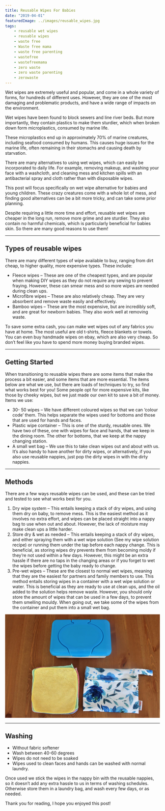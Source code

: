 ```yaml
---
title: Reusable Wipes For Babies
date: "2019-04-01"
featuredImage: ../images/reusable_wipes.jpg
tags:
    - reusable wet wipes
    - reusable wipes
    - waste free
    - Waste free mama
    - waste free parenting
    - wastefree
    - wastefreemama
    - zero waste
    - zero waste parenting
    - zerowaste
---
```


Wet wipes are extremely useful and popular, and come in a whole variety of forms, for hundreds of different uses. However, they are one of the most damaging and problematic products, and have a wide range of impacts on the environment.

Wet wipes have been found to block sewers and line river beds. But more importantly, they contain plastics to make them sturdier, which when broken down form microplastics, consumed by marine life.

These microplastics end up in approximately 70% of marine creatures, including seafood consumed by humans. This causes huge issues for the marine life, often remaining in their stomachs and causing death by starvation.

There are many alternatives to using wet wipes, which can easily be incorporated to daily life. For example, removing makeup, and washing your face with a washcloth, and cleaning mess and kitchen spills with an antibacterial spray and cloth rather than with disposable wipes.

This post will focus specifically on wet wipe alternative for babies and young children. These crazy creatures come with a whole lot of mess, and finding good alternatives can be a bit more tricky, and can take some prior planning.

Despite requiring a little more time and effort, reusable wet wipes are cheaper in the long run, remove more grime and are sturdier. They also contain no harmful chemicals, which is particularly beneficial for babies skin. So there are many good reasons to use them!

---

## Types of reusable wipes

There are many different types of wipe available to buy, ranging from dirt cheap, to higher quality, more expensive types. These include:

-   Fleece wipes – These are one of the cheapest types, and are popular when making DIY wipes as they do not require any sewing to prevent fraying. However, these can smear mess and so more wipes are needed during clean ups.
-   Microfibre wipes – These are also relatively cheap. They are very absorbent and remove waste easily and effectively.
-   Bamboo wipes – These are the most expensive, but are incredibly soft, and are great for newborn babies. They also work well at removing waste.

To save some extra cash, you can make wet wipes out of any fabrics you have at home. The most useful are old t-shirts, fleece blankets or towels. You can even buy handmade wipes on ebay, which are also very cheap. So don’t feel like you have to spend more money buying branded wipes.

---

## Getting Started

When transitioning to reusable wipes there are some items that make the process a bit easier, and some items that are more essential. The items below are what we use, but there are loads of techniques to try, so find what works best for you!
Some people opt for more expensive kits, like those by cheeky wipes, but we just made our own kit to save a bit of money.
Items we use:

-   30- 50 wipes – We have different coloured wipes so that we can ‘colour code’ them. This helps separate the wipes used for bottoms and those that are used for hands and faces.
-   Plastic wipe container – This is one of the sturdy, reusable ones. We have two of these, one with wipes for face and hands, that we keep in the dining room. The other for bottoms, that we keep at the nappy changing station.
-   A small wet bag – We use this to take clean wipes out and about with us. It’s also handy to have another for dirty wipes, or alternatively, if you also use reusable nappies, just pop the dirty wipes in with the dirty nappies.

---

## Methods

There are a few ways reusable wipes can be used, and these can be tried and tested to see what works best for you.

1. Dry wipe system – This entails keeping a stack of dry wipes, and using them dry on baby, to remove mess. This is the easiest method as it involves no extra effort, and wipes can be placed straight into a nappy bag to use when out and about. However, the lack of moisture may make clean ups a little harder.
2. Store dry & wet as needed – This entails keeping a stack of dry wipes, and either spraying them with a wet wipe solution (See my wipe solution recipe) or running them under the tap before each nappy change. This is beneficial, as storing wipes dry prevents them from becoming moldy if they’re not used within a few days. However, this might be an extra hassle if there are no taps in the changing areas or if you forget to wet the wipes before getting the baby ready to change.
3. Pre-wet wipes – These are the closest to normal wet wipes, meaning that they are the easiest for partners and family members to use. This method entails storing wipes in a container with a wet wipe solution or water. This is beneficial as they are ready to use at clean ups, and the oil added to the solution helps remove waste. However, you should only store the amount of wipes that can be used in a few days, to prevent them smelling mouldy. When going out, we take some of the wipes from the container and put them into a small wet bag.

![](../images/img_2920-1024x683.jpg)

---

## Washing

-   Without fabric softener
-   Wash between 40-60 degrees
-   Wipes do not need to be soaked
-   Wipes used to clean faces and hands can be washed with normal laundry.

Once used we stick the wipes in the nappy bin with the reusable nappies, so it doesn’t add any extra hassle to us in terms of washing schedules. Otherwise store them in a laundry bag, and wash every few days, or as needed.

Thank you for reading, I hope you enjoyed this post!
